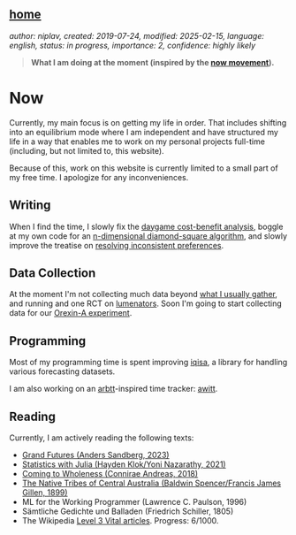 [home](./index.md)
------------------

*author: niplav, created: 2019-07-24, modified: 2025-02-15, language: english, status: in progress, importance: 2, confidence: highly likely*

> __What I am doing at the moment (inspired by the
> [now movement](https://nownownow.com/about)).__

Now
====

Currently, my main focus is on getting my life in order. That includes
shifting into an equilibrium mode where I am independent and have
structured my life in a way that enables me to work on my personal
projects full-time (including, but not limited to, this website).

Because of this, work on this website is currently limited to a small
part of my free time. I apologize for any inconveniences.

Writing
-------

When I find the time, I slowly fix the [daygame cost-benefit
analysis](./daygame_cost_benefit.md), boggle at my own code for
an [n-dimensional diamond-square algorithm](./diamond.html),
and slowly improve the treatise on [resolving inconsistent
preferences](./resolving.html).

Data Collection
----------------

At the moment I'm not collecting much data beyond [what
I usually gather](./data.md), and running and one RCT on
[lumenators](https://arbital.com/p/lumenators/). Soon
I'm going to start collecting data for our [Orexin-A
experiment](https://manifund.org/projects/orexin-pilot-experiment-for-reducing-sleep-need).

Programming
-----------

Most of my programming time is spent improving
[iqisa](https://github.com/niplav/iqisa), a library for handling various
forecasting datasets.

I am also working on an [arbtt](https://arbtt.nomeata.de/)-inspired time
tracker: [awitt](https://github.com/niplav/awitt).

Reading
--------

Currently, I am actively reading the following texts:

* [Grand Futures (Anders Sandberg, 2023)](https://www.goodreads.com/book/show/42275384-grand-futures)
* [Statistics with Julia (Hayden Klok/Yoni Nazarathy, 2021)](https://statisticswithjulia.org/)
* [Coming to Wholeness (Connirae Andreas, 2018)](https://www.goodreads.com/book/show/42348332-coming-to-wholeness)
* [The Native Tribes of Central Australia (Baldwin Spencer/Francis James Gillen, 1899)](https://www.goodreads.com/book/show/68126748-the-native-tribes-of-central-australiar)
* ML for the Working Programmer (Lawrence C. Paulson, 1996)
* Sämtliche Gedichte und Balladen (Friedrich Schiller, 1805)
* The Wikipedia [Level 3 Vital articles](https://en.wikipedia.org/wiki/Wikipedia%3AVital_articles). Progress: 6/1000.
